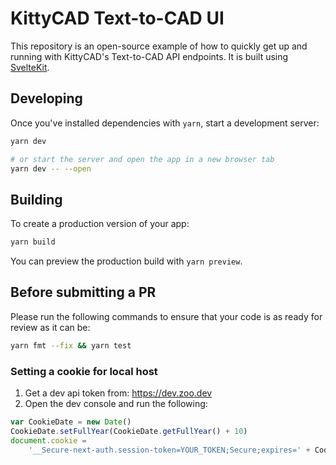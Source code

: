 # KittyCAD Text-to-CAD UI

This repository is an open-source example of how to quickly get up and running with KittyCAD's Text-to-CAD API endpoints. It is built using [SvelteKit](https://kit.svelte.dev/).

## Developing

Once you've installed dependencies with `yarn`, start a development server:

```bash
yarn dev

# or start the server and open the app in a new browser tab
yarn dev -- --open
```

## Building

To create a production version of your app:

```bash
yarn build
```

You can preview the production build with `yarn preview`.

## Before submitting a PR

Please run the following commands to ensure that your code is as ready for review as it can be:

```bash
yarn fmt --fix && yarn test
```

### Setting a cookie for local host

1. Get a dev api token from: https://dev.zoo.dev
2. Open the dev console and run the following:

```js
var CookieDate = new Date()
CookieDate.setFullYear(CookieDate.getFullYear() + 10)
document.cookie =
	'__Secure-next-auth.session-token=YOUR_TOKEN;Secure;expires=' + CookieDate.toUTCString() + ';'
```
